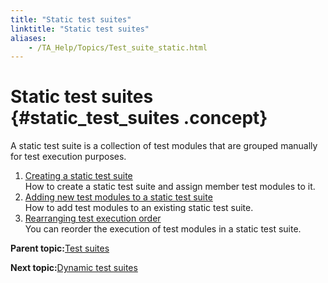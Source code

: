 ```yaml
--- 
title: "Static test suites"
linktitle: "Static test suites"
aliases: 
    - /TA_Help/Topics/Test_suite_static.html
---
```

# Static test suites {#static_test_suites .concept}

A static test suite is a collection of test modules that are grouped manually for test execution purposes.

1.  [Creating a static test suite](../../TA_Help/Topics/Test_suite_item_static.html)  
 How to create a static test suite and assign member test modules to it.
2.  [Adding new test modules to a static test suite](../../TA_Help/Topics/Test_suite_static_add_new_test_module.html)  
How to add test modules to an existing static test suite.
3.  [Rearranging test execution order](../../TA_Help/Topics/Test_suite_static_rearrange_test_modules.html)  
You can reorder the execution of test modules in a static test suite.

**Parent topic:**[Test suites](../../TA_Help/Topics/Test_suite.html)

**Next topic:**[Dynamic test suites](../../TA_Help/Topics/Test_suite_dynamic.html)


